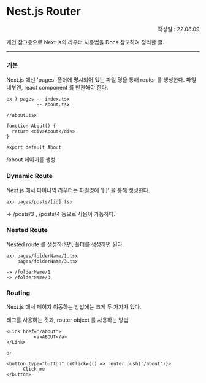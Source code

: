 # Nest.js Router

<p align="right">작성일 : 22.08.09</p>

개인 참고용으로 Next.js의 라우터 사용법을 Docs 참고하여 정리한 글.

------------------

### 기본

Next.js 에선 'pages' 폴더에 명시되어 있는 파일 명을 통해 router 를 생성한다.
파일 내부엔, react component 를 반환해야 한다.
```
ex ) pages -- index.tsx
           -- about.tsx
```
```
//about.tsx

function About() {
  return <div>About</div>
}

export default About
```

/about 페이지를 생성.


### Dynamic Route

Next.js 에서 다이나믹 라우터는 파일명에 '[ ]' 을 통해 생성한다.

```
ex) pages/posts/[id].tsx
```
-> /posts/3 , /posts/4 등으로 사용이 가능하다.



### Nested Route

Nested route 를 생성하려면, 폴더를 생성하면 된다.

```
ex) pages/folderName/1.tsx
    pages/folderName/3.tsx

-> /folderName/1
-> /folderName/3
```


### Routing

Next.js 에서 페이지 이동하는 방법에는 크게 두 가지가 있다.
<Link> 태그를 사용하는 것과, router object 를 사용하는 방법

```
<Link href="/about">
          <a>ABOUT</a>
</Link>

or

<button type="button" onClick={() => router.push('/about')}>
      Click me
</button>
```